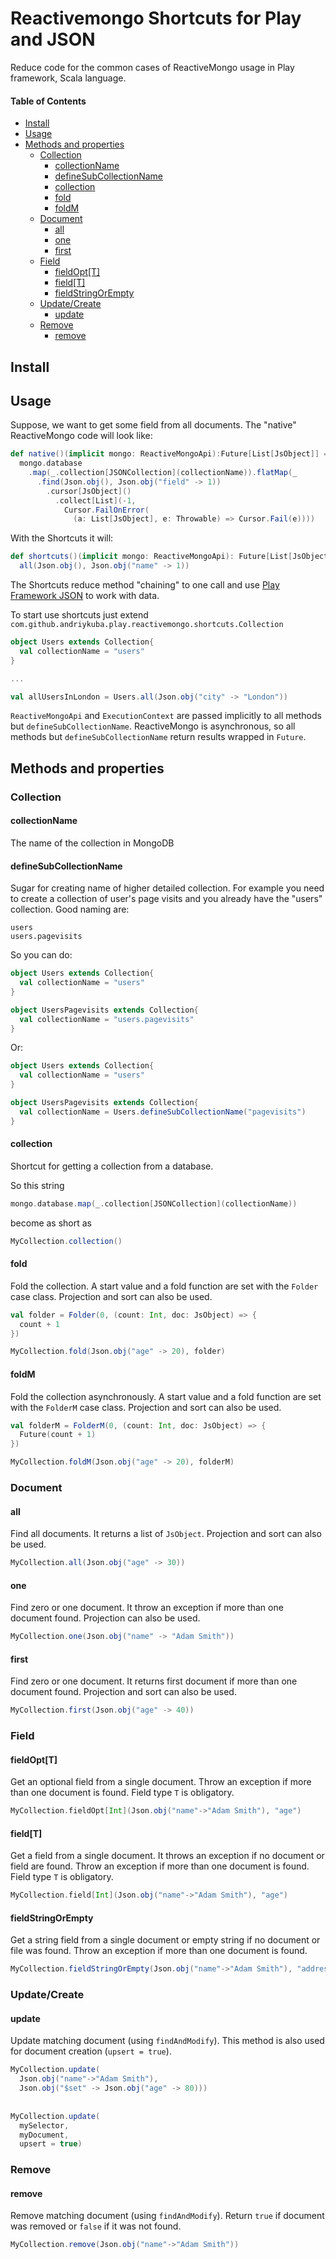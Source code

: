 # Reactivemongo Shortcuts for Play and JSON

Reduce code for the common cases of ReactiveMongo usage in Play framework, 
Scala language. 

#### Table of Contents
- [Install](#install)
- [Usage](#usage)
- [Methods and properties](#methods-and-properties)
  - [Collection](#collection)
    - [collectionName](#collectionname)
    - [defineSubCollectionName](#definesubcollectionname)
    - [collection](#collection-1)
    - [fold](#fold)
    - [foldM](#foldm)
  - [Document](#document)
    - [all](#all)
    - [one](#one)
    - [first](#first)
  - [Field](#field)
    - [fieldOpt[T]](#fieldoptt)
    - [field[T]](#fieldt)
    - [fieldStringOrEmpty](#fieldstringorempty)
  - [Update/Create](#updatecreate)
    - [update](#update)
  - [Remove](#remove)
    - [remove](#remove-1)
    
## Install

## Usage

Suppose, we want to get some field from all documents. 
The "native" ReactiveMongo code will look like:

```scala
def native()(implicit mongo: ReactiveMongoApi):Future[List[JsObject]] = 
  mongo.database
    .map(_.collection[JSONCollection](collectionName)).flatMap(_
      .find(Json.obj(), Json.obj("field" -> 1))
        .cursor[JsObject]()
          .collect[List](-1, 
            Cursor.FailOnError(
              (a: List[JsObject], e: Throwable) => Cursor.Fail(e))))
```

With the Shortcuts it will:

```scala
def shortcuts()(implicit mongo: ReactiveMongoApi): Future[List[JsObject]] = 
  all(Json.obj(), Json.obj("name" -> 1))
```

The Shortcuts reduce method "chaining" to one call 
and use [Play Framework JSON](https://www.playframework.com/documentation/2.5.x/ScalaJson) 
to work with data.

To start use shortcuts just extend `com.github.andriykuba.play.reactivemongo.shortcuts.Collection`

```scala
object Users extends Collection{
  val collectionName = "users"
}

...

val allUsersInLondon = Users.all(Json.obj("city" -> "London"))
```

`ReactiveMongoApi` and `ExecutionContext` are passed implicitly to all methods but 
`defineSubCollectionName`. ReactiveMongo is asynchronous, 
so all methods but `defineSubCollectionName` return results wrapped in `Future`.

## Methods and properties

### Collection

#### collectionName

The name of the collection in MongoDB

#### defineSubCollectionName

Sugar for creating name of higher detailed collection. For example you need 
to create a collection of user's page visits and you already have the "users" 
collection. Good naming are:

```
users
users.pagevisits
```

So you can do:

```scala
object Users extends Collection{
  val collectionName = "users"
}

object UsersPagevisits extends Collection{
  val collectionName = "users.pagevisits"
}
```

Or:

```scala
object Users extends Collection{
  val collectionName = "users"
}

object UsersPagevisits extends Collection{
  val collectionName = Users.defineSubCollectionName("pagevisits")
}
```

#### collection

Shortcut for getting a collection from a database.

So this string

```scala
mongo.database.map(_.collection[JSONCollection](collectionName))
```

become as short as

```scala
MyCollection.collection()
```
#### fold

Fold the collection. 
A start value and a fold function are set with the `Folder` case class.
Projection and sort can also be used.

```scala
val folder = Folder(0, (count: Int, doc: JsObject) => {
  count + 1
})

MyCollection.fold(Json.obj("age" -> 20), folder)
```

#### foldM

Fold the collection asynchronously. 
A start value and a fold function are set with the `FolderM` case class.
Projection and sort can also be used.

```scala
val folderM = FolderM(0, (count: Int, doc: JsObject) => {
  Future(count + 1)
})

MyCollection.foldM(Json.obj("age" -> 20), folderM)
```

### Document

#### all

Find all documents. It returns a list of `JsObject`. 
Projection and sort can also be used.

```scala
MyCollection.all(Json.obj("age" -> 30))
```

#### one

Find zero or one document. 
It throw an exception if more than one document found. 
Projection can also be used.

```scala
MyCollection.one(Json.obj("name" -> "Adam Smith"))
```

#### first

Find zero or one document. 
It returns first document if more than one document found. 
Projection and sort can also be used.

```scala
MyCollection.first(Json.obj("age" -> 40))
```

### Field

#### fieldOpt[T]

Get an optional field from a single document.
Throw an exception if more than one document is found.
Field type `T` is obligatory.

```scala
MyCollection.fieldOpt[Int](Json.obj("name"->"Adam Smith"), "age")
```

#### field[T]

Get a field from a single document. It throws an exception if no document 
or field are found.
Throw an exception if more than one document is found.
Field type `T` is obligatory.

```scala
MyCollection.field[Int](Json.obj("name"->"Adam Smith"), "age")
```

#### fieldStringOrEmpty

Get a string field from a single document or empty string 
if no document or file was found. 
Throw an exception if more than one document is found.

```scala
MyCollection.fieldStringOrEmpty(Json.obj("name"->"Adam Smith"), "address")
```

### Update/Create

#### update

Update matching document (using `findAndModify`). 
This method is also used for document creation (`upsert = true`).

```scala
MyCollection.update(
  Json.obj("name"->"Adam Smith"), 
  Json.obj("$set" -> Json.obj("age" -> 80)))  
  
  
MyCollection.update(
  mySelector, 
  myDocument,
  upsert = true)   
```

### Remove

#### remove

Remove matching document (using `findAndModify`).
Return `true` if document was removed or `false` if it was not found.

```scala
MyCollection.remove(Json.obj("name"->"Adam Smith"))  
```   